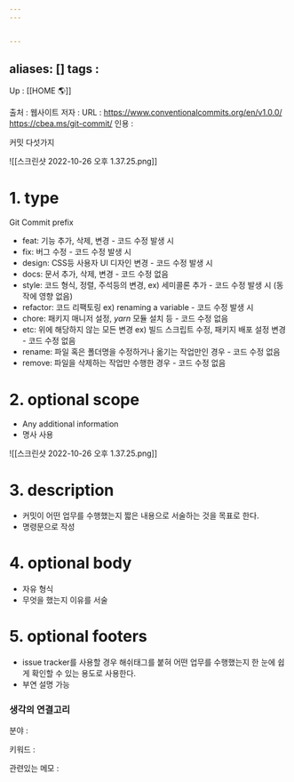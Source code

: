 ```yaml
---
---


---
```

aliases: []
tags : 
---
Up : [[HOME 🌎]]

출처 : 웹사이트 
저자 :
URL : https://www.conventionalcommits.org/en/v1.0.0/
https://cbea.ms/git-commit/
인용 : 

커밋 다섯가지

![[스크린샷 2022-10-26 오후 1.37.25.png]]

# 1. type

Git Commit prefix
-   feat: 기능 추가, 삭제, 변경 - 코드 수정 발생 시
-   fix: 버그 수정 - 코드 수정 발생 시
-   design: CSS등 사용자 UI 디자인 변경 - 코드 수정 발생 시
-   docs: 문서 추가, 삭제, 변경 - 코드 수정 없음
-   style: 코드 형식, 정렬, 주석등의 변경, ex) 세미콜론 추가 - 코드 수정 발생 시 (동작에 영향 없음)
-   refactor:  코드 리팩토링 ex) renaming a variable - 코드 수정 발생 시
-   chore:  패키지 매니저 설정, _yarn_ 모듈 설치 등 - 코드 수정 없음
-   etc: 위에 해당하지 않는 모든 변경 ex) 빌드 스크립트 수정, 패키지 배포 설정 변경 - 코드 수정 없음
-   rename: 파일 혹은 폴더명을 수정하거나 옮기는 작업만인 경우 - 코드 수정 없음
-   remove: 파일을 삭제하는 작업만 수행한 경우 - 코드 수정 없음


# 2. optional scope
- Any additional information 
- 명사 사용


![[스크린샷 2022-10-26 오후 1.37.25.png]]

# 3. description
- 커밋이 어떤 업무를 수행했는지 짧은 내용으로 서술하는 것을 목표로 한다. 
- 명령문으로 작성 


# 4. optional body
- 자유 형식
- 무엇을 했는지 이유를 서술 

# 5. optional footers
- issue tracker를 사용할 경우 해쉬태그를 붙혀 어떤 업무를 수행했는지 한 눈에 쉽게 확인할 수 있는 용도로 사용한다.  
- 부연 설명 가능 



### 생각의 연결고리
분야 :

키워드 :

관련있는 메모 :
